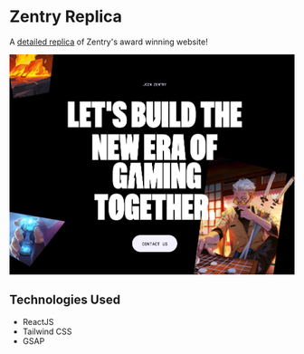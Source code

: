 # Zentry Replica
A [detailed replica](https://zentry-replica.vercel.app//) of Zentry's award winning website!

![banner_image](src/assets/p3.jpg)

## Technologies Used
* ReactJS
* Tailwind CSS
* GSAP